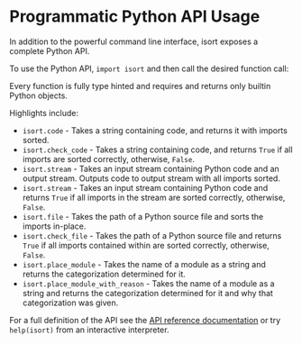 # Programmatic Python API Usage

In addition to the powerful command line interface, isort exposes a complete Python API.

To use the Python API, `import isort` and then call the desired function call:

<script id="asciicast-346604" src="https://asciinema.org/a/346604.js" async></script>

Every function is fully type hinted and requires and returns only builtin Python objects.

Highlights include:

- `isort.code` - Takes a string containing code, and returns it with imports sorted.
- `isort.check_code` - Takes a string containing code, and returns `True` if all imports are sorted correctly, otherwise, `False`.
- `isort.stream` - Takes an input stream containing Python code and an output stream. Outputs code to output stream with all imports sorted.
- `isort.stream` - Takes an input stream containing Python code and returns `True` if all imports in the stream are sorted correctly, otherwise, `False`.
- `isort.file` - Takes the path of a Python source file and sorts the imports in-place.
- `isort.check_file` - Takes the path of a Python source file and returns `True` if all imports contained within are sorted correctly, otherwise, `False`.
- `isort.place_module` - Takes the name of a module as a string and returns the categorization determined for it.
- `isort.place_module_with_reason` - Takes the name of a module as a string and returns the categorization determined for it and why that categorization was given.

For a full definition of the API see the [API reference documentation](https://timothycrosley.github.io/isort/reference/isort/api/) or try `help(isort)` from an interactive interpreter.
